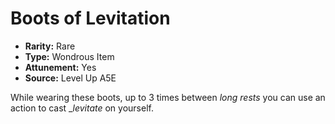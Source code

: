 
# Boots of Levitation

* **Rarity:** Rare
* **Type:** Wondrous Item
* **Attunement:** Yes
* **Source:** Level Up A5E


While wearing these boots, up to 3 times between _long rests_  you can use an action to cast __levitate_  on yourself.
